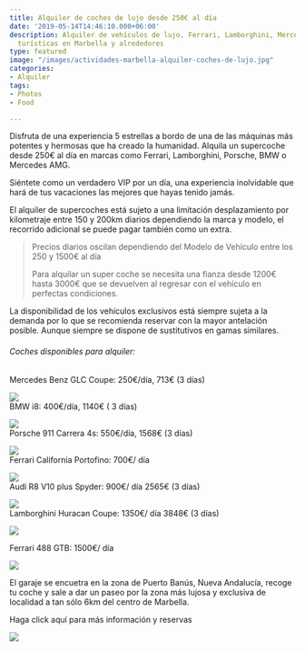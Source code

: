 ```yaml
---
title: Alquiler de coches de lujo desde 250€ al día
date: '2019-05-14T14:46:10.000+06:00'
description: Alquiler de vehículos de lujo, Ferrari, Lamborghini, Mercedes, actividades
  turísticas en Marbella y alrededores
type: featured
image: "/images/actividades-marbella-alquiler-coches-de-lujo.jpg"
categories:
- Alquiler
tags:
- Photos
- Food

---
```

Disfruta de una experiencia 5 estrellas a bordo de una de las máquinas más potentes y hermosas que ha creado la humanidad. Alquila un supercoche desde 250€ al día en marcas como Ferrari, Lamborghini, Porsche, BMW o Mercedes AMG.

Siéntete como un verdadero VIP por un día, una experiencia inolvidable que hará de tus vacaciones las mejores que hayas tenido jamás.

El alquiler de supercoches está sujeto a una limitación desplazamiento por kilometraje entre 150 y 200km diarios dependiendo la marca y modelo, el recorrido adicional se puede pagar también como un extra.

> Precios diarios oscilan dependiendo del Modelo de Vehículo entre los 250 y 1500€ al día
>
> Para alquilar un super coche se necesita una fianza desde 1200€ hasta 3000€ que se devuelven al regresar con el vehículo en perfectas condiciones.

La disponibilidad de los vehículos exclusivos está siempre sujeta a la demanda por lo que se recomienda reservar con la mayor antelación posible. Aunque siempre se dispone de sustitutivos en gamas similares.

###### Coches disponibles para alquiler:

Mercedes Benz GLC Coupe: 250€/día, 713€ (3 días)

![](/images/mercedes-glc.jpg)  
BMW i8: 400€/día, 1140€ ( 3 días)

![](/images/bmw-i8.jpg)  
Porsche 911 Carrera 4s:  550€/día, 1568€ (3 días)

![](/images/whatsapp-image-2022-03-15-at-17-18-43.jpeg)  
Ferrari California Portofino: 700€/ día

![](/images/ferrari-california.jpg)  
Audi R8 V10 plus Spyder: 900€/ día 2565€ (3 días)

![](/images/audi-r8.jpg)  
Lamborghini Huracan Coupe: 1350€/ día 3848€ (3 días)

![](/images/post-alquilar-supercoche-lujo-actividades-marbella.jpg)

Ferrari 488 GTB: 1500€/ día

![](/images/ferrari-488.jpg)

El garaje se encuetra en la zona de Puerto Banús, Nueva Andalucía, recoge tu coche y sale a dar un paseo por la zona más lujosa y exclusiva de localidad a tan sólo 6km del centro de Marbella.

Haga click aquí para más información y reservas

[![](/images/boton-reservar-actividades.png)](https://supercarmarbella.com/ "Book")